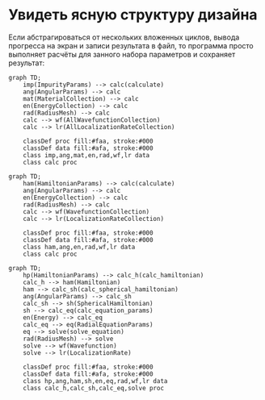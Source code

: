 # Увидеть ясную структуру дизайна
Если абстрагироваться от нескольких вложенных циклов, вывода прогресса на экран и записи результата в файл,
то программа просто выполняет расчёты для занного набора параметров и сохраняет результат:
```mermaid
graph TD;
    imp(ImpurityParams) --> calc(calculate)
    ang(AngularParams) --> calc
    mat(MaterialCollection) --> calc
    en(EnergyCollection) --> calc
    rad(RadiusMesh) --> calc
    calc --> wf(AllWavefunctionCollection)
    calc --> lr(AllLocalizationRateCollection)

    classDef proc fill:#faa, stroke:#000
    classDef data fill:#afa, stroke:#000
    class imp,ang,mat,en,rad,wf,lr data
    class calc proc
```


```mermaid
graph TD;
    ham(HamiltonianParams) --> calc(calculate)
    ang(AngularParams) --> calc
    en(EnergyCollection) --> calc
    rad(RadiusMesh) --> calc
    calc --> wf(WavefunctionCollection)
    calc --> lr(LocalizationRateCollection)

    classDef proc fill:#faa, stroke:#000
    classDef data fill:#afa, stroke:#000
    class ham,ang,en,rad,wf,lr data
    class calc proc
```

```mermaid
graph TD;
    hp(HamiltonianParams) --> calc_h(calc_hamiltonian)
    calc_h --> ham(Hamiltonian)
    ham --> calc_sh(calc_spherical_hamiltonian)
    ang(AngularParams) --> calc_sh
    calc_sh --> sh(SphericalHamiltonian)
    sh --> calc_eq(calc_equation_params)
    en(Energy) --> calc_eq
    calc_eq --> eq(RadialEquationParams)
    eq --> solve(solve_equation)
    rad(RadiusMesh) --> solve
    solve --> wf(Wavefunction)
    solve --> lr(LocalizationRate)

    classDef proc fill:#faa, stroke:#000
    classDef data fill:#afa, stroke:#000
    class hp,ang,ham,sh,en,eq,rad,wf,lr data
    class calc_h,calc_sh,calc_eq,solve proc
```
